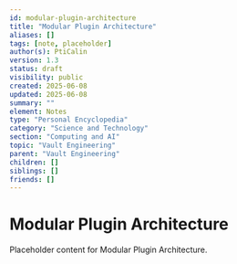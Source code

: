 ```yaml
---
id: modular-plugin-architecture
title: "Modular Plugin Architecture"
aliases: []
tags: [note, placeholder]
author(s): PtiCalin
version: 1.3
status: draft
visibility: public
created: 2025-06-08
updated: 2025-06-08
summary: ""
element: Notes
type: "Personal Encyclopedia"
category: "Science and Technology"
section: "Computing and AI"
topic: "Vault Engineering"
parent: "Vault Engineering"
children: []
siblings: []
friends: []
---
```

# Modular Plugin Architecture

Placeholder content for Modular Plugin Architecture.
